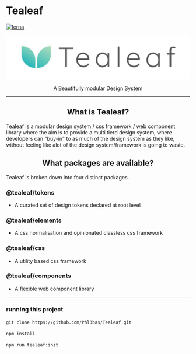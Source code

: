 # Tealeaf

[![lerna](https://img.shields.io/badge/maintained%20with-lerna-cc00ff.svg)](https://lerna.js.org/)

<center>
<img src="https://github.com/Phl3bas/Tealeaf/blob/main/assets/tealeaf-primary.svg" alt="tealeaf logo"/>
</center>
<center><p>A Beautifully modular Design System</p></center>

---

<center><h2>What is Tealeaf?</h2></center>

Tealeaf is a modular design system / css framework / web component library where the aim is to provide a multi tierd design system, where developers can "buy-in" to as much of the design system as they like, without feeling like alot of the design system/framework is going to waste.

<center><h2>What packages are available?</h2></center>

Tealeaf is broken down into four distinct packages.

### @tealeaf/tokens

- A curated set of design tokens declared at root level

### @tealeaf/elements

- A css normalisation and opinionated classless css framework

### @tealeaf/css

- A utility based css framework

### @tealeaf/components

- A flexible web component library

---

### running this project

`git clone https://github.com/Phl3bas/Tealeaf.git`

`npm install`

`npm run tealeaf:init`
